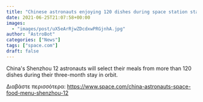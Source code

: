 ```yaml
---
title: "Chinese astronauts enjoying 120 dishes during space station stay"
date: 2021-06-25T21:07:58+00:00
images:
  - "images/post/uX5eArRjwZDcdxwPRGjnhA.jpg"
author: "AstroBot"
categories: ["News"]
tags: ["space.com"]
draft: false
---
```


China's Shenzhou 12 astronauts will select their meals from more than 120 dishes during their three-month stay in orbit. 

Διαβάστε περισσότερα: https://www.space.com/china-astronauts-space-food-menu-shenzhou-12
